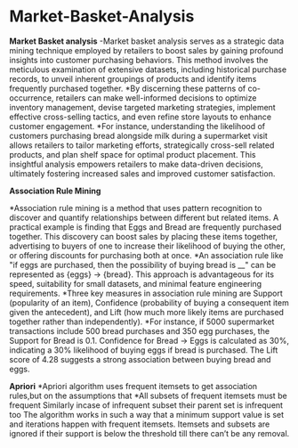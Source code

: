 # Market-Basket-Analysis
**Market Basket analysis**
-Market basket analysis serves as a strategic data mining technique employed by retailers to boost sales by gaining profound insights into customer purchasing behaviors. This method involves the meticulous examination of extensive datasets, including historical purchase records, to unveil inherent groupings of products and identify items frequently purchased together.
*By discerning these patterns of co-occurrence, retailers can make well-informed decisions to optimize inventory management, devise targeted marketing strategies, implement effective cross-selling tactics, and even refine store layouts to enhance customer engagement.
*For instance, understanding the likelihood of customers purchasing bread alongside milk during a supermarket visit allows retailers to tailor marketing efforts, strategically cross-sell related products, and plan shelf space for optimal product placement. This insightful analysis empowers retailers to make data-driven decisions, ultimately fostering increased sales and improved customer satisfaction.

**Association Rule Mining**

*Association rule mining is a method that uses pattern recognition to discover and quantify relationships between different but related items. A practical example is finding that Eggs and Bread are frequently purchased together. This discovery can boost sales by placing these items together, advertising to buyers of one to increase their likelihood of buying the other, or offering discounts for purchasing both at once.
*An association rule like "if eggs are purchased, then the possibility of buying bread is __" can be represented as {eggs} -> {bread}. This approach is advantageous for its speed, suitability for small datasets, and minimal feature engineering requirements.
*Three key measures in association rule mining are Support (popularity of an item), Confidence (probability of buying a consequent item given the antecedent), and Lift (how much more likely items are purchased together rather than independently).
*For instance, if 5000 supermarket transactions include 500 bread purchases and 350 egg purchases, the Support for Bread is 0.1. Confidence for Bread -> Eggs is calculated as 30%, indicating a 30% likelihood of buying eggs if bread is purchased. The Lift score of 4.28 suggests a strong association between buying bread and eggs.

**Apriori**
*Apriori algorithm uses frequent itemsets to get association rules,but on the assumptions that
*All subsets of frequent itemsets must be frequent
Similarly incase of infrequent subset their parent set is infrequent too The algorithm works in such a way that a minimum support value is set and iterations happen with frequent itemsets. Itemsets and subsets are ignored if their support is below the threshold till there can’t be any removal.


